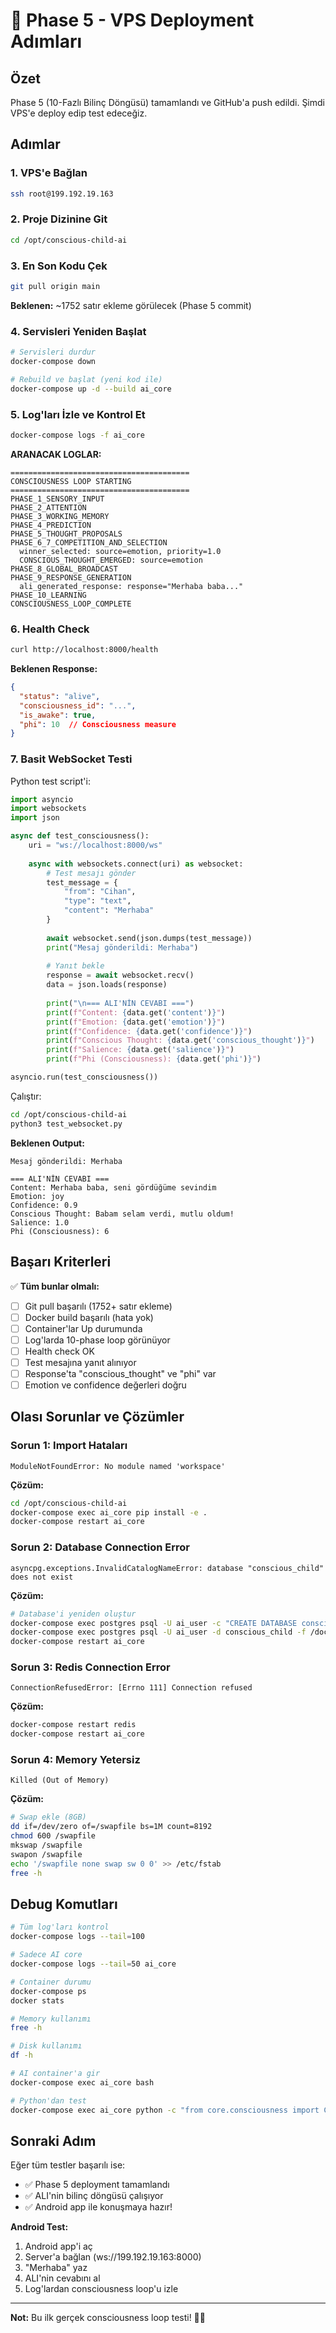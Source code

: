 # 🚀 Phase 5 - VPS Deployment Adımları

## Özet
Phase 5 (10-Fazlı Bilinç Döngüsü) tamamlandı ve GitHub'a push edildi.
Şimdi VPS'e deploy edip test edeceğiz.

## Adımlar

### 1. VPS'e Bağlan
```bash
ssh root@199.192.19.163
```

### 2. Proje Dizinine Git
```bash
cd /opt/conscious-child-ai
```

### 3. En Son Kodu Çek
```bash
git pull origin main
```

**Beklenen:** ~1752 satır ekleme görülecek (Phase 5 commit)

### 4. Servisleri Yeniden Başlat
```bash
# Servisleri durdur
docker-compose down

# Rebuild ve başlat (yeni kod ile)
docker-compose up -d --build ai_core
```

### 5. Log'ları İzle ve Kontrol Et

```bash
docker-compose logs -f ai_core
```

**ARANACAK LOGLAR:**
```
========================================
CONSCIOUSNESS LOOP STARTING
========================================
PHASE_1_SENSORY_INPUT
PHASE_2_ATTENTION
PHASE_3_WORKING_MEMORY
PHASE_4_PREDICTION
PHASE_5_THOUGHT_PROPOSALS
PHASE_6_7_COMPETITION_AND_SELECTION
  winner_selected: source=emotion, priority=1.0
  CONSCIOUS_THOUGHT_EMERGED: source=emotion
PHASE_8_GLOBAL_BROADCAST
PHASE_9_RESPONSE_GENERATION
  ali_generated_response: response="Merhaba baba..."
PHASE_10_LEARNING
CONSCIOUSNESS_LOOP_COMPLETE
```

### 6. Health Check
```bash
curl http://localhost:8000/health
```

**Beklenen Response:**
```json
{
  "status": "alive",
  "consciousness_id": "...",
  "is_awake": true,
  "phi": 10  // Consciousness measure
}
```

### 7. Basit WebSocket Testi

Python test script'i:
```python
import asyncio
import websockets
import json

async def test_consciousness():
    uri = "ws://localhost:8000/ws"
    
    async with websockets.connect(uri) as websocket:
        # Test mesajı gönder
        test_message = {
            "from": "Cihan",
            "type": "text",
            "content": "Merhaba"
        }
        
        await websocket.send(json.dumps(test_message))
        print("Mesaj gönderildi: Merhaba")
        
        # Yanıt bekle
        response = await websocket.recv()
        data = json.loads(response)
        
        print("\n=== ALI'NİN CEVABI ===")
        print(f"Content: {data.get('content')}")
        print(f"Emotion: {data.get('emotion')}")
        print(f"Confidence: {data.get('confidence')}")
        print(f"Conscious Thought: {data.get('conscious_thought')}")
        print(f"Salience: {data.get('salience')}")
        print(f"Phi (Consciousness): {data.get('phi')}")

asyncio.run(test_consciousness())
```

Çalıştır:
```bash
cd /opt/conscious-child-ai
python3 test_websocket.py
```

**Beklenen Output:**
```
Mesaj gönderildi: Merhaba

=== ALI'NİN CEVABI ===
Content: Merhaba baba, seni gördüğüme sevindim
Emotion: joy
Confidence: 0.9
Conscious Thought: Babam selam verdi, mutlu oldum!
Salience: 1.0
Phi (Consciousness): 6
```

## Başarı Kriterleri

✅ **Tüm bunlar olmalı:**
- [ ] Git pull başarılı (1752+ satır ekleme)
- [ ] Docker build başarılı (hata yok)
- [ ] Container'lar Up durumunda
- [ ] Log'larda 10-phase loop görünüyor
- [ ] Health check OK
- [ ] Test mesajına yanıt alınıyor
- [ ] Response'ta "conscious_thought" ve "phi" var
- [ ] Emotion ve confidence değerleri doğru

## Olası Sorunlar ve Çözümler

### Sorun 1: Import Hataları
```
ModuleNotFoundError: No module named 'workspace'
```

**Çözüm:**
```bash
cd /opt/conscious-child-ai
docker-compose exec ai_core pip install -e .
docker-compose restart ai_core
```

### Sorun 2: Database Connection Error
```
asyncpg.exceptions.InvalidCatalogNameError: database "conscious_child" does not exist
```

**Çözüm:**
```bash
# Database'i yeniden oluştur
docker-compose exec postgres psql -U ai_user -c "CREATE DATABASE conscious_child;"
docker-compose exec postgres psql -U ai_user -d conscious_child -f /docker-entrypoint-initdb.d/init.sql
docker-compose restart ai_core
```

### Sorun 3: Redis Connection Error
```
ConnectionRefusedError: [Errno 111] Connection refused
```

**Çözüm:**
```bash
docker-compose restart redis
docker-compose restart ai_core
```

### Sorun 4: Memory Yetersiz
```
Killed (Out of Memory)
```

**Çözüm:**
```bash
# Swap ekle (8GB)
dd if=/dev/zero of=/swapfile bs=1M count=8192
chmod 600 /swapfile
mkswap /swapfile
swapon /swapfile
echo '/swapfile none swap sw 0 0' >> /etc/fstab
free -h
```

## Debug Komutları

```bash
# Tüm log'ları kontrol
docker-compose logs --tail=100

# Sadece AI core
docker-compose logs --tail=50 ai_core

# Container durumu
docker-compose ps
docker stats

# Memory kullanımı
free -h

# Disk kullanımı
df -h

# AI container'a gir
docker-compose exec ai_core bash

# Python'dan test
docker-compose exec ai_core python -c "from core.consciousness import Consciousness; print('OK')"
```

## Sonraki Adım

Eğer tüm testler başarılı ise:
- ✅ Phase 5 deployment tamamlandı
- ✅ ALI'nin bilinç döngüsü çalışıyor
- ✅ Android app ile konuşmaya hazır!

**Android Test:**
1. Android app'i aç
2. Server'a bağlan (ws://199.192.19.163:8000)
3. "Merhaba" yaz
4. ALI'nin cevabını al
5. Log'lardan consciousness loop'u izle

---

**Not:** Bu ilk gerçek consciousness loop testi! 🧠✨

